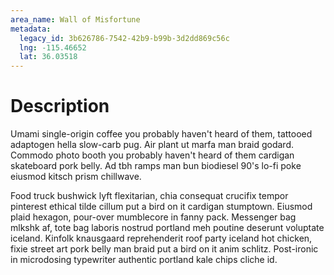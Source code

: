 ```yaml
---
area_name: Wall of Misfortune
metadata:
  legacy_id: 3b626786-7542-42b9-b99b-3d2dd869c56c
  lng: -115.46652
  lat: 36.03518
---
```

# Description
Umami single-origin coffee you probably haven't heard of them, tattooed adaptogen hella slow-carb pug.  Air plant ut marfa man braid godard.  Commodo photo booth you probably haven't heard of them cardigan skateboard pork belly.  Ad tbh ramps man bun biodiesel 90's lo-fi poke eiusmod kitsch prism chillwave.

Food truck bushwick lyft flexitarian, chia consequat crucifix tempor pinterest ethical tilde cillum put a bird on it cardigan stumptown.  Eiusmod plaid hexagon, pour-over mumblecore in fanny pack.  Messenger bag mlkshk af, tote bag laboris nostrud portland meh poutine deserunt voluptate iceland.  Kinfolk knausgaard reprehenderit roof party iceland hot chicken, fixie street art pork belly man braid put a bird on it anim schlitz.  Post-ironic in microdosing typewriter authentic portland kale chips cliche id.
